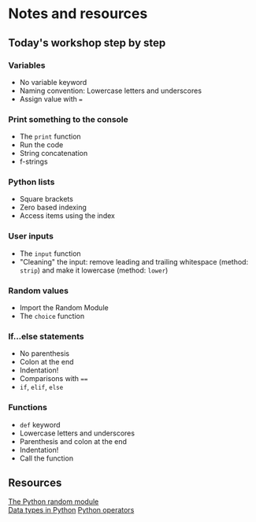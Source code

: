 # Notes and resources

## Today's workshop step by step

### Variables
  - No variable keyword
  - Naming convention: Lowercase letters and underscores
  - Assign value with `=`

### Print something to the console
  - The `print` function
  - Run the code
  - String concatenation
  - f-strings

### Python lists
  - Square brackets
  - Zero based indexing
  - Access items using the index

### User inputs
  - The `input` function
  - "Cleaning" the input: remove leading and trailing whitespace (method: `strip`) and make it lowercase (method: `lower`)

### Random values
  - Import the Random Module
  - The `choice` function

### If...else statements
  - No parenthesis
  - Colon at the end
  - Indentation!
  - Comparisons with `==`
  - `if`, `elif`, `else`

### Functions
  - `def` keyword
  - Lowercase letters and underscores
  - Parenthesis and colon at the end
  - Indentation!
  - Call the function

## Resources
[The Python random module](https://www.geeksforgeeks.org/python-random-module/)  
[Data types in Python](https://www.geeksforgeeks.org/python-data-types/)
[Python operators](https://www.geeksforgeeks.org/python-operators/)